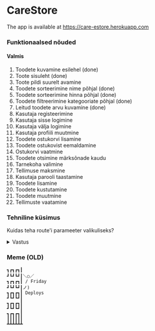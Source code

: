 # CareStore

The app is available at https://care-estore.herokuapp.com

### Funktionaalsed nõuded
#### Valmis
1. Toodete kuvamine esilehel (done)
1. Toote sisuleht (done)
1. Toote pildi suurelt avamine
1. Toodete sorteerimine nime põhjal (done)
1. Toodete sorteerimine hinna põhjal (done)
1. Toodete filtreerimine kategooriate põhjal (done)
1. Leitud toodete arvu kuvamine (done)
1. Kasutaja registeerimine
1. Kasutaja sisse logimine
1. Kasutaja välja logimine
1. Kasutaja profiili muutmine
1. Toodete ostukorvi lisamine
1. Toodete ostukovist eemaldamine
1. Ostukorvi vaatmine
1. Toodete otsimine märksõnade kaudu
1. Tarnekoha valimine
1. Tellimuse maksmine
1. Kasutaja parooli taastamine
1. Toodete lisamine
1. Toodete kustutamine
1. Toodete muutmine
1. Tellimuste vaatamine


### Tehniline küsimus
Kuidas teha route'i parameeter valikuliseks?

<details>
    <summary>Vastus</summary>

Lisa ? (küsimärk) parameetri lõppu.

Näiteks:
```javascript
app.get('/api/products/:category?', () => {});
```
</details>

### Meme (OLD)

```
┓┏┓┏┓┃
┛┗┛┗┛┃＼○／
┓┏┓┏┓┃ / Friday
┛┗┛┗┛┃ノ)
┓┏┓┏┓┃ Deploys
┛┗┛┗┛┃
┓┏┓┏┓┃
┛┗┛┗┛┃
┓┏┓┏┓┃
┃┃┃┃┃┃
┻┻┻┻┻┻
```